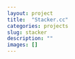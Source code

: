 ```yaml
---
layout: project
title:  "Stacker.cc"
categories: projects
slug: stacker
description: ""
images: []
---
```



